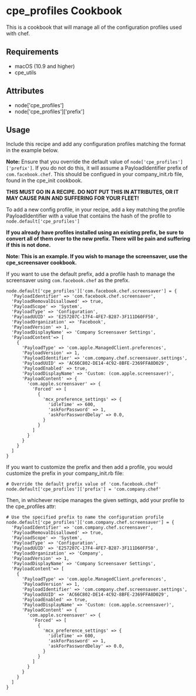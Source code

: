 cpe_profiles Cookbook
=========================
This is a cookbook that will manage all of the configuration profiles used with
chef.

Requirements
------------
* macOS (10.9 and higher)
* cpe_utils


Attributes
----------
* node['cpe_profiles']
* node['cpe_profiles']['prefix']

Usage
-----
Include this recipe and add any configuration profiles matching the format in the
example below.

**Note:** Ensure that you override the default value of `node['cpe_profiles']['prefix']`.
If you do not do this, it will assume a PayloadIdentifier prefix of `com.facebook.chef`. This
should be configued in your company_init.rb file, found in the cpe_init cookbook.

**THIS MUST GO IN A RECIPE. DO NOT PUT THIS IN ATTRIBUTES, OR IT MAY CAUSE PAIN
AND SUFFERING FOR YOUR FLEET!**

To add a new config profile, in your recipe, add a key matching the
profile PayloadIdentifier with a value that contains the hash of the profile
to `node.default['cpe_profiles']`


**If you already have profiles installed using an existing prefix, be sure to
convert all of them over to the new prefix. There will be pain and suffering if this
is not done.**

**Note: This is an example. If you wish to manage the screensaver, use the
cpe_screensaver cookbook.**

If you want to use the default prefix, add a profile hash to manage the screensaver using
`com.facebook.chef` as the prefix.

    node.default['cpe_profiles']['com.facebook.chef.screensaver'] = {
      'PayloadIdentifier' => 'com.facebook.chef.screensaver',
      'PayloadRemovalDisallowed' => true,
      'PayloadScope' => 'System',
      'PayloadType' => 'Configuration',
      'PayloadUUID' => 'E257207C-17F4-4FE7-B287-3F111D60FF50',
      'PayloadOrganization' => 'Facebook',
      'PayloadVersion' => 1,
      'PayloadDisplayName' => 'Company Screensaver Settings',
      'PayloadContent'=> [
        {
          'PayloadType' => 'com.apple.ManagedClient.preferences',
          'PayloadVersion' => 1,
          'PayloadIdentifier' => 'com.company.chef.screensaver.settings',
          'PayloadUUID' => 'AC66C802-DE14-4C92-8BFE-2369FFA8D029',
          'PayloadEnabled' => true,
          'PayloadDisplayName' => 'Custom: (com.apple.screensaver)',
          'PayloadContent' => {
            'com.apple.screensaver' => {
              'Forced' => [
                {
                  'mcx_preference_settings' => {
                    'idleTime' => 600,
                    'askForPassword' => 1,
                    'askForPasswordDelay' => 0.0,
                  }
                }
              ]
            }
          }
        }
      ]
    }

If you want to customize the prefix and then add a profile, you would customize
the prefix in your company_init.rb file:

    # Override the default prefix value of 'com.facebook.chef'
    node.default['cpe_profiles']['prefix'] = 'com.company.chef'

Then, in whichever recipe manages the given settings, add your profile to the
cpe_profiles attr:

    # Use the specified prefix to name the configuration profile
    node.default['cpe_profiles']['com.company.chef.screensaver'] = {
      'PayloadIdentifier' => 'com.company.chef.screensaver',
      'PayloadRemovalDisallowed' => true,
      'PayloadScope' => 'System',
      'PayloadType' => 'Configuration',
      'PayloadUUID' => 'E257207C-17F4-4FE7-B287-3F111D60FF50',
      'PayloadOrganization' => 'Company',
      'PayloadVersion' => 1,
      'PayloadDisplayName' => 'Company Screensaver Settings',
      'PayloadContent'=> [
        {
          'PayloadType' => 'com.apple.ManagedClient.preferences',
          'PayloadVersion' => 1,
          'PayloadIdentifier' => 'com.company.chef.screensaver.settings',
          'PayloadUUID' => 'AC66C802-DE14-4C92-8BFE-2369FFA8D029',
          'PayloadEnabled' => true,
          'PayloadDisplayName' => 'Custom: (com.apple.screensaver)',
          'PayloadContent' => {
            'com.apple.screensaver' => {
              'Forced' => [
                {
                  'mcx_preference_settings' => {
                    'idleTime' => 600,
                    'askForPassword' => 1,
                    'askForPasswordDelay' => 0.0,
                  }
                }
              ]
            }
          }
        }
      ]
    }
